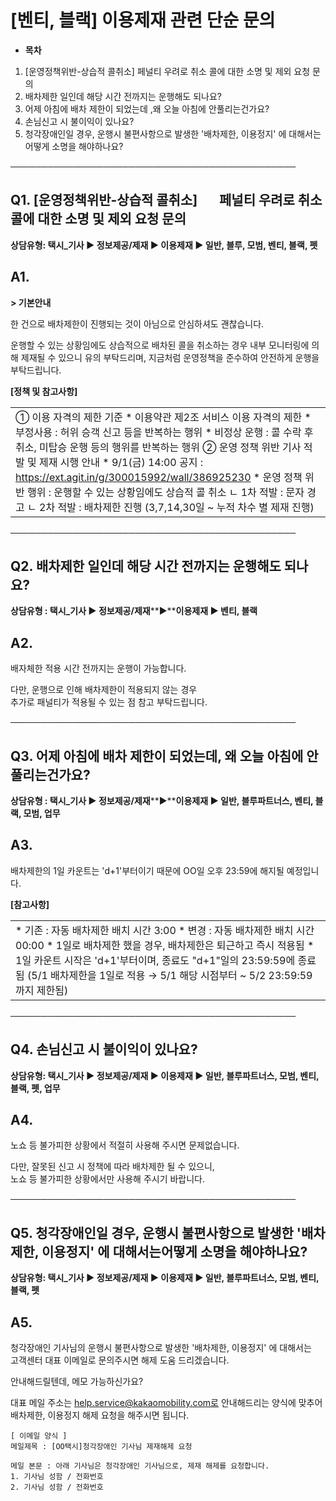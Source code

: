 # [벤티, 블랙] 이용제재 관련 단순 문의

* **목차**

1. [운영정책위반-상습적 콜취소] 페널티 우려로 취소 콜에 대한 소명 및 제외 요청 문의
2. 배차제한 일인데 해당 시간 전까지는 운행해도 되나요?
3. 어제 아침에 배차 제한이 되었는데 ,왜 오늘 아침에 안풀리는건가요?
4. 손님신고 시 불이익이 있나요?
5. 청각장애인일 경우, 운행시 불편사항으로 발생한 '배차제한, 이용정지' 에 대해서는   
   어떻게 소명을 해야하나요?

──────────────────────────────────────────────

**Q1. [운영정책위반-상습적 콜취소]       페널티 우려로 취소 콜에 대한 소명 및 제외 요청 문의**
-------------------------------------------------------------

**상담유형: **택시\_기사 ▶ 정보제공/제재 ▶ 이용제재 ▶ 일반, 블루, 모범, 벤티, 블랙, 펫****

**A1.**
-------

**> 기본안내**

한 건으로 배차제한이 진행되는 것이 아님으로 안심하셔도 괜찮습니다.

운행할 수 있는 상황임에도 상습적으로 배차된 콜을 취소하는 경우 내부 모니터링에 의해 제재될 수 있으니 유의 부탁드리며, 지금처럼 운영정책을 준수하여 안전하게 운행을 부탁드립니다.

**[정책 및 참고사항]**

|  |
| --- |
| ① 이용 자격의 제한 기준   * 이용약관 제2조 서비스 이용 자격의 제한 * 부정사용 : 허위 승객 신고 등을 반복하는 행위 * 비정상 운행 : 콜 수락 후 취소, 미탑승 운행 등의 행위를 반복하는 행위   ② 운영 정책 위반 기사 적발 및 제재 시행 안내   * 9/1(금) 14:00 공지 : https://ext.agit.in/g/300015992/wall/386925230 * 운영 정책 위반 행위 : 운행할 수 있는 상황임에도 상습적 콜 취소 ㄴ 1차 적발 : 문자 경고 ㄴ 2차 적발 : 배차제한 진행 (3,7,14,30일 ~ 누적 차수 별 제재 진행) |

──────────────────────────────────────────────

**Q2. 배차제한 일인데 해당 시간 전까지는 운행해도 되나요?**
-------------------------------------

**상담유형 : 택시\_기사 ▶ 정보제공/제재****▶****이용제재 ▶ 벤티, 블랙**

**A2.**
-------

배자체한 적용 시간 전까지는 운행이 가능합니다.

다만, 운행으로 인해 배차제한이 적용되지 않는 경우   
추가로 패널티가 적용될 수 있는 점 참고 부탁드립니다.

──────────────────────────────────────────────

**Q3. 어제 아침에 배차 제한이 되었는데, 왜 오늘 아침에 안풀리는건가요?**
---------------------------------------------

**상담유형 : 택시\_기사 ▶ 정보제공/제재****▶****이용제재 ▶ **일반, 블루파트너스, 벤티, 블랙, 모범, 업무****

**A3.**
-------

배차제한의 1일 카운트는 'd+1'부터이기 때문에 OO일 오후 23:59에 해지될 예정입니다.

**[참고사항]**

|  |
| --- |
| * 기존 : 자동 배차제한 배치 시간 3:00 * 변경 : 자동 배차제한 배치 시간 00:00   \* 1일로 배차제한 했을 경우, 배차제한은 퇴근하고 즉시 적용됨 \* 1일 카운트 시작은 'd+1'부터이며, 종료도 "d+1"일의 23:59:59에 종료됨 (5/1 배차제한을 1일로 적용 → 5/1 해당 시점부터 ~ 5/2 23:59:59까지 제한됨) |

──────────────────────────────────────────────

**Q4. 손님신고 시 불이익이 있나요?**
------------------------

**상담유형: **택시\_기사 ▶ 정보제공/제재 ▶ 이용제재 ▶ 일반, 블루파트너스, 모범, 벤티, 블랙, 펫, 업무****

**A4.**
-------

노쇼 등 불가피한 상황에서 적절히 사용해 주시면 문제없습니다.

다만, 잘못된 신고 시 정책에 따라 배차제한 될 수 있으니,   
노쇼 등 불가피한 상황에서만 사용해 주시기 바랍니다.

──────────────────────────────────────────────

**Q5. 청각장애인일 경우, 운행시 불편사항으로 발생한 '배차제한, 이용정지' 에 대해서는어떻게 소명을 해야하나요?**
-------------------------------------------------------------------

**상담유형: **택시\_기사 ▶ 정보제공/제재 ▶ 이용제재 ▶ 일반, 블루파트너스, 모범, 벤티, 블랙, 펫****

**A5.**
-------

청각장애인 기사님의 운행시 불편사항으로 발생한 '배차제한, 이용정지' 에 대해서는   
고객센터 대표 이메일로 문의주시면 해제 도움 드리겠습니다.

안내해드릴텐데, 메모 가능하신가요?

대표 메일 주소는 [help.service@kakaomobility.com로](mailto:help.service@kakaomobility.com%EB%A1%9C) 안내해드리는 양식에 맞추어 배차제한, 이용정지 해제 요청을 해주시면 됩니다.

```
[ 이메일 양식 ]  
메일제목 : [OO택시]청각장애인 기사님 제재해제 요청  
  
메일 본문 : 아래 기사님은 청각장애인 기사님으로, 제재 해제를 요청합니다.  
1. 기사님 성함 / 전화번호  
2. 기사님 성함 / 전화번호
```